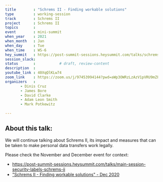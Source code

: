 ```yaml
---
title        : "Schrems II - Finding workable solutions"
type         : working-session
track        : Schrems II
project      : Schrems II
topics       :
event        : mini-summit
when_year    : 2021
when_month   : Jan
when_day     : Tue
when_time    : WS-6
hey_summit   : https://post-summit-sessions.heysummit.com/talks/schrems-ii-finding-workable-solutions/
session_slack:
status       :           # draft, review-content
description  : 
youtube_link : 40XqQlKLw74
zoom_link    : https://zoom.us/j/97453994144?pwd=aWp3OWRzLzAzV1pVRU9mZFNPZEI0QT09
organizers   : 
       - Dinis Cruz
       - James Bore
       - David Clarke
       - Adam Leon Smith
       - Mark Potkewitz
      
---
```

## About this talk:
We will continue talking about Schrems II, its impact and measures that can
be taken to make personal data transfers work legally.

Please check the November and December event for context:
 - https://post-summit-sessions.heysummit.com/talks/main-session-security-labels-schrems-ii
 - ["Schrems II - Finding workable solutions" - Dec 2020](/sessions/2020/mini-summits/dec/schrems-ii/schrems-ii-finding-workable-solutions/)
